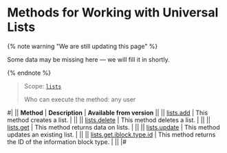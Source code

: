 # Methods for Working with Universal Lists

{% note warning "We are still updating this page" %}

Some data may be missing here — we will fill it in shortly.

{% endnote %}

> Scope: [`lists`](../../scopes/permissions.md)
>
> Who can execute the method: any user

#|
|| **Method** | **Description** | **Available from version** ||
|| [lists.add](./lists-add.md) | This method creates a list. | ||
|| [lists.delete](./lists-delete.md) | This method deletes a list. | ||
|| [lists.get](./lists-get.md) | This method returns data on lists. | ||
|| [lists.update](./lists-update.md) | This method updates an existing list. | ||
|| [lists.get.iblock.type.id](./lists-get-iblock-type-id.md) | This method returns the ID of the information block type. | ||
|#